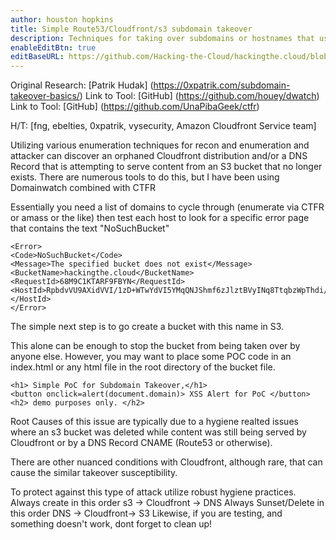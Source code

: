 ```yaml
---
author: houston hopkins
title: Simple Route53/Cloudfront/s3 subdomain takeover
description: Techniques for taking over subdomains or hostnames that use Cloudfront and/or a DNS record to serve content from Amazone S3
enableEditBtn: true
editBaseURL: https://github.com/Hacking-the-Cloud/hackingthe.cloud/blob/master/content
---
```

Original Research: [Patrik Hudak] (https://0xpatrik.com/subdomain-takeover-basics/)
Link to Tool: [GitHub] (https://github.com/houey/dwatch)
Link to Tool: [GitHub] (https://github.com/UnaPibaGeek/ctfr)

H/T: [fng, ebelties, 0xpatrik, vysecurity, Amazon Cloudfront Service team]

Utilizing various enumeration techniques for recon and enumeration and attacker can discover an orphaned Cloudfront distribution and/or a DNS Record that is attempting to serve content from an S3 bucket that no longer exists. There are numerous tools to do this, but I have been using Domainwatch combined with CTFR 

Essentially you need a list of domains to cycle through (enumerate via CTFR or amass or the like) then test each host to look for a specific error page that contains the text "NoSuchBucket"

```
<Error>
<Code>NoSuchBucket</Code>
<Message>The specified bucket does not exist</Message>
<BucketName>hackingthe.cloud</BucketName>
<RequestId>68M9C1KTARF9FBYN</RequestId>
<HostId>RpbdvVU9AXidVVI/1zD+WTwYdVI5YMqQNJShmf6zJlztBVyINq8TtqbzWpThdi/LivlOWRVCPVs=</HostId>
</Error>
```

The simple next step is to go create a bucket with this name in S3. 

This alone can be enough to stop the bucket from being taken over by anyone else. However, you may want to place some POC code in an index.html or any html file in the root directory of the bucket file.

```
<h1> Simple PoC for Subdomain Takeover,</h1>
<button onclick=alert(document.domain)> XSS Alert for PoC </button>
<h2> demo purposes only. </h2> 
```

Root Causes of this issue are typically due to a hygiene realted issues where an s3 bucket was deleted while content was still being served by Cloudfront or by a DNS Record CNAME (Route53 or otherwise).  

There are other nuanced conditions with Cloudfront, although rare, that can cause the similar takeover susceptibility.

To protect against this type of attack utilize robust hygiene practices.
Always create in this order s3 -> Cloudfront -> DNS
Always Sunset/Delete in this order DNS -> Cloudfront-> S3
Likewise, if you are testing, and something doesn't work, dont forget to clean up!



